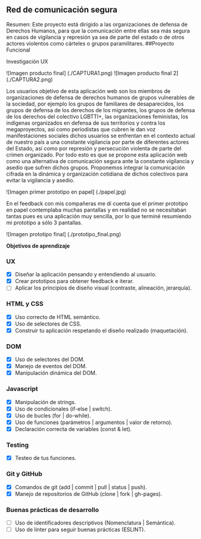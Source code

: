 ## Red de comunicación segura

Resumen: Este proyecto está dirigido a las organizaciones de defensa de Derechos Humanos, para que la comunicación entre ellas sea más segura en casos de vigilancia y represión ya sea de parte del estado o de otros actores violentos como cárteles o grupos paramilitares.
##Proyecto Funcional

Investigación UX

![Imagen producto final] (./CAPTURA1.png)
![Imagen producto final 2] (./CAPTURA2.png)

Los usuarios objetivo de esta aplicación web son los miembros de organizaciones de defensa de derechos humanos de grupos vulnerables de la sociedad, por ejemplo los grupos de familiares de desaparecidos, los grupos de defensa de los derechos de los migrantes, los grupos de defensa de los derechos del colectivo LGBTTI+, las organizaciones feministas, los indígenas organizados en defensa de sus territorios y contra los megaproyectos, así como periodistas que cubren le dan voz manifestaciones sociales dichos usuarios se enfrentan en el contexto actual de nuestro país a una constante vigilancia por parte de diferentes actores del Estado, así como por represión y persecución violenta de parte del crimen organizado. Por todo esto es que se propone esta aplicación web como una alternativa de comunicación segura ante la constante vigilancia y asedio que sufren dichos grupos. Proponemos integrar la comunicación cifrada en la dinámica y organización cotidiana de dichos colectivos para evitar la vigilancia y asedio.

![Imagen primer prototipo en papel] (./papel.jpg)

En el feedback con mis compañeras me dí cuenta que el primer prototipo en papel contemplaba muchas pantallas y en realidad no se necesitaban tantas pues es una aplicación muy sencilla, por lo que terminé resumiendo mi prototipo a sólo 3 pantallas.


![Imagen prototipo final] (./prototipo_final.png)

**Objetivos de aprendizaje**

### UX

- [x] Diseñar la aplicación pensando y entendiendo al usuario.
- [x] Crear prototipos para obtener feedback e iterar.
- [ ] Aplicar los principios de diseño visual (contraste, alineación, jerarquía).

### HTML y CSS

- [x] Uso correcto de HTML semántico.
- [x] Uso de selectores de CSS.
- [x] Construir tu aplicación respetando el diseño realizado (maquetación).

### DOM

- [x] Uso de selectores del DOM.
- [x] Manejo de eventos del DOM.
- [x] Manipulación dinámica del DOM.

### Javascript

- [x] Manipulación de strings.
- [x] Uso de condicionales (if-else | switch).
- [x] Uso de bucles (for | do-while).    
- [x] Uso de funciones (parámetros | argumentos | valor de retorno).
- [x] Declaración correcta de variables (const & let).

### Testing
- [x] Testeo de tus funciones.

### Git y GitHub
- [x] Comandos de git (add | commit | pull | status | push).
- [x] Manejo de repositorios de GitHub (clone | fork | gh-pages).

### Buenas prácticas de desarrollo
- [ ] Uso de identificadores descriptivos (Nomenclatura | Semántica).
- [ ] Uso de linter para seguir buenas prácticas (ESLINT).
